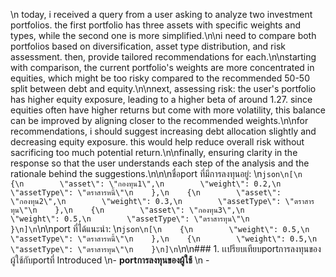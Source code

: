 <think>\n today, i received a query from a user asking to analyze two investment portfolios. the first portfolio has three assets with specific weights and types, while the second one is more simplified.\n\ni need to compare both portfolios based on diversification, asset type distribution, and risk assessment. then, provide tailored recommendations for each.\n\nstarting with comparison, the current portfolio's weights are more concentrated in equities, which might be too risky compared to the recommended 50-50 split between debt and equity.\n\nnext, assessing risk: the user's portfolio has higher equity exposure, leading to a higher beta of around 1.27. since equities often have higher returns but come with more volatility, this balance can be improved by aligning closer to the recommended weights.\n\nfor recommendations, i should suggest increasing debt allocation slightly and decreasing equity exposure. this would help reduce overall risk without sacrificing too much potential return.\n\nfinally, ensuring clarity in the response so that the user understands each step of the analysis and the rationale behind the suggestions.\n</think>\n\nชื่อport ที่มีการลงทุนอยู่:  \n```json\n[\n    {\n        \"asset\": \"กองทุน1\",\n        \"weight\": 0.2,\n        \"assetType\": \"ตราสารหนี้\"\n    },\n    {\n        \"asset\": \"กองทุน2\",\n        \"weight\": 0.3,\n        \"assetType\": \"ตราสารทุน\"\n    },\n    {\n        \"asset\": \"กองทุน3\",\n        \"weight\": 0.5,\n        \"assetType\": \"ตราสารทุน\"\n    }\n]\n```\n\nport ที่ได้แนะนำ:  \n```json\n[\n    {\n        \"weight\": 0.5,\n        \"assetType\": \"ตราสารหนี้\"\n    },\n    {\n        \"weight\": 0.5,\n        \"assetType\": \"ตราสารทุน\"\n    }\n]\n```\n\n### 1. เเปรียบเทียบportการลงทุนของผู้ใช้กับportที่ Introduced  \n- **portการลงทุนของผู้ใช้**  \n  -